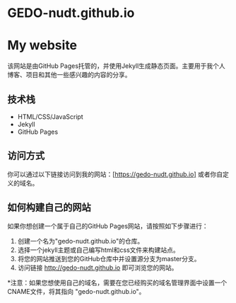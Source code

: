 # GEDO-nudt.github.io
# My website

该网站是由GitHub Pages托管的，并使用Jekyll生成静态页面。主要用于我个人博客、项目和其他一些感兴趣的内容的分享。

## 技术栈
- HTML/CSS/JavaScript
- Jekyll
- GitHub Pages

## 访问方式
你可以通过以下链接访问到我的网站：[https://gedo-nudt.github.io] 或者你自定义的域名。

## 如何构建自己的网站
如果你想创建一个属于自己的GitHub Pages网站，请按照如下步骤进行：

1. 创建一个名为"gedo-nudt.github.io"的仓库。
2. 选择一个jekyll主题或自己编写html和css文件来构建站点。
3. 将您的网站推送到您的GitHub仓库中并设置源分支为master分支。
4. 访问链接 http://gedo-nudt.github.io 即可浏览您的网站。

*注意：如果您想使用自己的域名，需要在您已经购买的域名管理界面中设置一个CNAME文件，将其指向 "gedo-nudt.github.io"。
